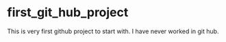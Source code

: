 # first_git_hub_project
This is very first github project to start with. I have never worked in git hub.
